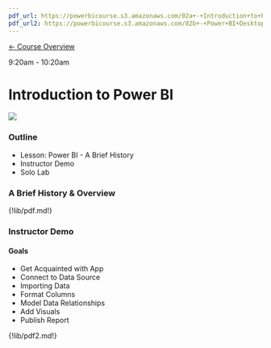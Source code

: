 ```yaml
---
pdf_url: https://powerbicourse.s3.amazonaws.com/02a+-+Introduction+to+Power+BI.pdf
pdf_url2: https://powerbicourse.s3.amazonaws.com/02b+-+Power+BI+Desktop.pdf
---
```

[&#x2190; Course Overview](../1-Overview/overview.md)

9:20am - 10:20am

# Introduction to Power BI
![](https://agilethought.com/wp-content/uploads/2018/10/power-BI-768x432.png)

### Outline
* Lesson: Power BI - A Brief History
* Instructor Demo
* Solo Lab

### A Brief History & Overview
{!lib/pdf.md!}

### Instructor Demo
#### Goals
* Get Acquainted with App
* Connect to Data Source
* Importing Data
* Format Columns
* Model Data Relationships
* Add Visuals
* Publish Report

{!lib/pdf2.md!}

<!-- 
Lab: Getting Started with Power BI
   Connect to data, shape it, combine it, build reports, share it
https://docs.microsoft.com/en-us/power-bi/fundamentals/desktop-getting-started
-->